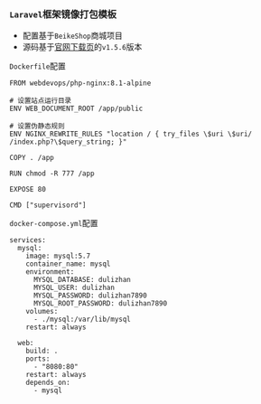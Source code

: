### `Laravel`框架镜像打包模板

- 配置基于`BeikeShop`商城项目
- 源码基于[官网下载页](https://beikeshop.cn/download)的`v1.5.6`版本

`Dockerfile`配置
```
FROM webdevops/php-nginx:8.1-alpine

# 设置站点运行目录
ENV WEB_DOCUMENT_ROOT /app/public

# 设置伪静态规则
ENV NGINX_REWRITE_RULES "location / { try_files \$uri \$uri/ /index.php?\$query_string; }"

COPY . /app

RUN chmod -R 777 /app

EXPOSE 80

CMD ["supervisord"]
```

`docker-compose.yml`配置
```
services:
  mysql:
    image: mysql:5.7
    container_name: mysql
    environment:
      MYSQL_DATABASE: dulizhan
      MYSQL_USER: dulizhan
      MYSQL_PASSWORD: dulizhan7890
      MYSQL_ROOT_PASSWORD: dulizhan7890
    volumes:
      - ./mysql:/var/lib/mysql
    restart: always

  web:
    build: .
    ports:
      - "8080:80"
    restart: always
    depends_on:
      - mysql
```
